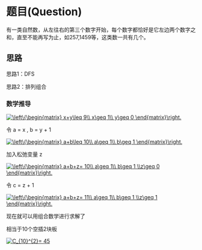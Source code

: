 # 题目(Question)
有一类自然数，从左往右的第三个数字开始，每个数字都恰好是它左边两个数字之和，直至不能再写为止，如257,1459等，这类数一共有几个。
## 思路
思路1：DFS

思路2：排列组合

### 数学推导

<a href="https://www.codecogs.com/eqnedit.php?latex=\left\{\begin{matrix}&space;x&plus;y\leq&space;9\\&space;x\geq&space;1\\&space;y\geq&space;0&space;\end{matrix}\right." target="_blank"><img src="https://latex.codecogs.com/gif.latex?\left\{\begin{matrix}&space;x&plus;y\leq&space;9\\&space;x\geq&space;1\\&space;y\geq&space;0&space;\end{matrix}\right." title="\left\{\begin{matrix} x+y\leq 9\\ x\geq 1\\ y\geq 0 \end{matrix}\right." /></a>

令 a = x , b = y + 1 

<a href="https://www.codecogs.com/eqnedit.php?latex=\left\{\begin{matrix}&space;a&plus;b\leq&space;10\\&space;a\geq&space;1\\&space;b\geq&space;0&space;\end{matrix}\right." target="_blank"><img src="https://latex.codecogs.com/gif.latex?\left\{\begin{matrix}&space;a&plus;b\leq&space;10\\&space;a\geq&space;1\\&space;b\geq&space;1&space;\end{matrix}\right." title="\left\{\begin{matrix} a+b\leq 10\\ a\geq 1\\ b\geq 1 \end{matrix}\right." /></a>

加入松弛变量 z

<a href="https://www.codecogs.com/eqnedit.php?latex=\left\{\begin{matrix}&space;a&plus;b&plus;z=&space;10\\&space;a\geq&space;1\\&space;b\geq&space;1&space;\\z\geq&space;0&space;\end{matrix}\right." target="_blank"><img src="https://latex.codecogs.com/gif.latex?\left\{\begin{matrix}&space;a&plus;b&plus;z=&space;10\\&space;a\geq&space;1\\&space;b\geq&space;1&space;\\z\geq&space;0&space;\end{matrix}\right." title="\left\{\begin{matrix} a+b+z= 10\\ a\geq 1\\ b\geq 1 \\z\geq 0 \end{matrix}\right." /></a>

令 c = z + 1 

<a href="https://www.codecogs.com/eqnedit.php?latex=\left\{\begin{matrix}&space;a&plus;b&plus;z=&space;11\\&space;a\geq&space;1\\&space;b\geq&space;1&space;\\z\geq&space;1&space;\end{matrix}\right." target="_blank"><img src="https://latex.codecogs.com/gif.latex?\left\{\begin{matrix}&space;a&plus;b&plus;z=&space;11\\&space;a\geq&space;1\\&space;b\geq&space;1&space;\\z\geq&space;1&space;\end{matrix}\right." title="\left\{\begin{matrix} a+b+z= 11\\ a\geq 1\\ b\geq 1 \\z\geq 1 \end{matrix}\right." /></a>

现在就可以用组合数学进行求解了

相当于10个空插2块板

<a href="https://www.codecogs.com/eqnedit.php?latex=C_{10}^{2}=&space;45" target="_blank"><img src="https://latex.codecogs.com/gif.latex?C_{10}^{2}=&space;45" title="C_{10}^{2}= 45" /></a>
